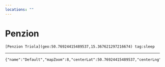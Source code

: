 ```yaml
---
locations: ""
---
```

# Penzion
	[Penzion Triola](geo:50.76924415489537,15.367621297216674) tag:sleep 

---





```mapview
{"name":"Default","mapZoom":8,"centerLat":50.76924415489537,"centerLng":15.367621297216674,"query":"","chosenMapSource":0,"showLinks":false,"linkColor":"red"}
```
